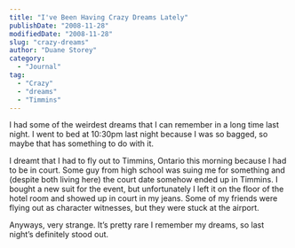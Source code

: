 ```yaml
---
title: "I've Been Having Crazy Dreams Lately"
publishDate: "2008-11-28"
modifiedDate: "2008-11-28"
slug: "crazy-dreams"
author: "Duane Storey"
category:
  - "Journal"
tag:
  - "Crazy"
  - "dreams"
  - "Timmins"
---
```


I had some of the weirdest dreams that I can remember in a long time last night. I went to bed at 10:30pm last night because I was so bagged, so maybe that has something to do with it.

I dreamt that I had to fly out to Timmins, Ontario this morning because I had to be in court. Some guy from high school was suing me for something and (despite both living here) the court date somehow ended up in Timmins. I bought a new suit for the event, but unfortunately I left it on the floor of the hotel room and showed up in court in my jeans. Some of my friends were flying out as character witnesses, but they were stuck at the airport.

Anyways, very strange. It’s pretty rare I remember my dreams, so last night’s definitely stood out.